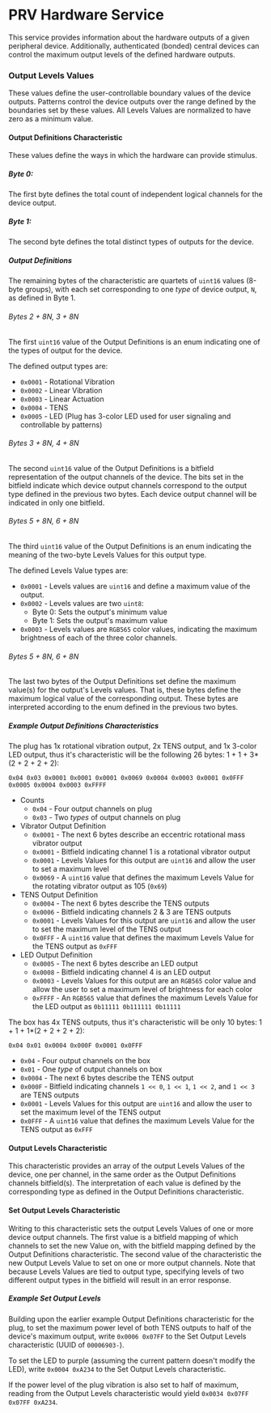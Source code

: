 # PRV Hardware Service
This service provides information about the hardware outputs of a given peripheral device.
Additionally, authenticated (bonded) central devices can control the maximum output levels
of the defined hardware outputs.

### Output Levels Values
These values define the user-controllable boundary values of the device outputs.
Patterns control the device outputs over the range defined by the boundaries set by these values.
All Levels Values are normalized to have zero as a minimum value.

#### Output Definitions Characteristic
These values define the ways in which the hardware can provide stimulus.

##### Byte 0:
The first byte defines the total count of independent logical channels for the device output.

##### Byte 1:
The second byte defines the total distinct types of outputs for the device.

##### Output Definitions
The remaining bytes of the characteristic are quartets of `uint16` values (8-byte groups),
with each set corresponding to one *type* of device output, `N`, as defined in Byte 1.

###### Bytes 2 + 8*N, 3 + 8*N
The first `uint16` value of the Output Definitions is an enum indicating one of the types
of output for the device.

The defined output types are:
* `0x0001` - Rotational Vibration
* `0x0002` - Linear Vibration
* `0x0003` - Linear Actuation
* `0x0004` - TENS
* `0x0005` - LED  (Plug has 3-color LED used for user signaling and controllable by patterns)

###### Bytes 3 + 8*N, 4 + 8*N
The second `uint16` value of the Output Definitions is a bitfield representation of the
output channels of the device.
The bits set in the bitfield indicate which device output channels correspond to the output type
defined in the previous two bytes.
Each device output channel will be indicated in only one bitfield.

###### Bytes 5 + 8*N, 6 + 8*N
The third `uint16` value of the Output Definitions is an enum indicating the meaning of the two-byte Levels Values
for this output type.

The defined Levels Value types are:
* `0x0001` - Levels values are `uint16` and define a maximum value of the output.
* `0x0002` - Levels values are two `uint8`:
  * Byte 0: Sets the output's minimum value
  * Byte 1: Sets the output's maximum value
* `0x0003` - Levels values are `RGB565` color values,
  indicating the maximum brightness of each of the three color channels.

###### Bytes 5 + 8*N, 6 + 8*N
The last two bytes of the Output Definitions set define the maximum value(s) for the 
output's Levels values.
That is, these bytes define the maximum logical value of the corresponding output.
These bytes are interpreted according to the enum defined in the previous two bytes.

##### Example Output Definitions Characteristics
The plug has 1x rotational vibration output, 2x TENS output, and 1x 3-color LED output,
thus it's characteristic will be the following 26 bytes: 1 + 1 + 3*(2 + 2 + 2 + 2):

`0x04 0x03 0x0001 0x0001 0x0001 0x0069 0x0004 0x0003 0x0001 0x0FFF 0x0005 0x0004 0x0003 0xFFFF`

* Counts
  * `0x04` - Four output channels on plug
  * `0x03` - Two *types* of output channels on plug
* Vibrator Output Definition
  * `0x0001` - The next 6 bytes describe an eccentric rotational mass vibrator output
  * `0x0001` - Bitfield indicating channel 1 is a rotational vibrator output
  * `0x0001` - Levels Values for this output are `uint16` and allow the user to set a maximum level
  * `0x0069` - A `uint16` value that defines the maximum Levels Value for the rotating vibrator output as 105 (`0x69`)
* TENS Output Definition
  * `0x0004` - The next 6 bytes describe the TENS outputs
  * `0x0006` - Bitfield indicating channels 2 & 3 are TENS outputs
  * `0x0001` - Levels Values for this output are `uint16` and allow the user to set the maximum level of the TENS output
  * `0x0FFF` - A `uint16` value that defines the maximum Levels Value for the TENS output as `0xFFF`
* LED Output Definition 
  * `0x0005` - The next 6 bytes describe an LED output
  * `0x0008` - Bitfield indicating channel 4 is an LED output
  * `0x0003` - Levels Values for this output are an `RGB565` color value and
    allow the user to set a maximum level of brightness for each color
  * `0xFFFF` - An `RGB565` value that defines the maximum Levels Value for the LED output as `0b11111 0b111111 0b11111`

The box has 4x TENS outputs, thus it's characteristic will be only 10 bytes: 1 + 1 + 1*(2 + 2 + 2 + 2):

`0x04 0x01 0x0004 0x000F 0x0001 0x0FFF`

* `0x04` - Four output channels on the box
* `0x01` - One *type* of output channels on box
* `0x0004` - The next 6 bytes describe the TENS output
* `0x000F` - Bitfield indicating channels `1 << 0`, `1 << 1`, `1 << 2`, and `1 << 3` are TENS outputs
* `0x0001` - Levels Values for this output are `uint16` and allow the user to set the maximum level of the TENS output
* `0x0FFF` - A `uint16` value that defines the maximum Levels Value for the TENS output as `0xFFF`

#### Output Levels Characteristic
This characteristic provides an array of the output Levels Values of the device, one per channel,
in the same order as the Output Definitions channels bitfield(s).
The interpretation of each value is defined by the corresponding type as defined in the
Output Definitions characteristic.

#### Set Output Levels Characteristic
Writing to this characteristic sets the output Levels Values of one or more device output channels.
The first value is a bitfield mapping of which channels to set the new Value on,
with the bitfield mapping defined by the Output Definitions characteristic.
The second value of the characteristic the new Output Levels Value to set on one or more output channels.
Note that because Levels Values are tied to output type,
specifying levels of two different output types in the bitfield will result in an error response.

##### Example Set Output Levels
Building upon the earlier example Output Definitions characteristic for the plug,
to set the maximum power level of both TENS outputs to half of the device's maximum output,
write `0x0006 0x07FF` to the Set Output Levels characteristic (UUID of `00006903-`).

To set the LED to purple (assuming the current pattern doesn't modify the LED),
write `0x0004 0xA234` to the Set Output Levels characteristic.

If the power level of the plug vibration is also set to half of maximum, reading from the 
Output Levels characteristic would yield `0x0034 0x07FF 0x07FF 0xA234`.
